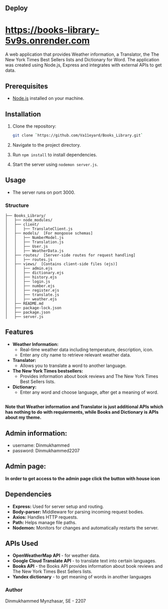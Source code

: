 ## Deploy
# https://books-library-5v9s.onrender.com

A web application that provides Weather information, a Translator, the The New York Times Best Sellers lists and Dictionary for Word. The application was created using Node.js, Express and integrates with external APIs to get data.

## Prerequisites

- [Node.js](https://nodejs.org/) installed on your machine.

## Installation

1. Clone the repository:

   ```bash
   git clone `https://github.com/Va11eyard/Books_Library.git`

2. Navigate to the project directory.
3. Run `npm install` to install dependencies.
4. Start the server using `nodemon server.js`.

## Usage
- The server runs on port 3000.


### Structure
```
├── Books_Library/
│   ├── node_modules/
│   ├── client/
│   │   ├── TranslateClient.js
│   ├── models/  [For mongoose schemas]
│   │   ├── NumberModel.js
│   │   ├── Translation.js
│   │   ├── User.js
│   │   ├── WeatherData.js
│   ├── routes/  [Server-side routes for request handling]
│   │   ├── routes.js
│   ├── views/  [Contains client-side files (ejs)]
│   │   ├── admin.ejs
│   │   ├── dictionary.ejs
│   │   ├── history.ejs
│   │   ├── login.js
│   │   ├── number.ejs
│   │   ├── register.ejs
│   │   ├── translate.js
│   │   ├── weather.ejs
│   ├── README.md
│   ├── package-lock.json
│   ├── package.json
│   ├── server.js
```


## Features
- **Weather Information:**
  - Real-time weather data including temperature, description, icon.
  - Enter any city name to retrieve relevant weather data.
- **Translator:**
  - Allows you to translate a word to another language.
- **The New York Times bestsellers:**
  - Provides information about book reviews and The New York Times Best Sellers lists.
- **Dictionary:**
  - Enter any word and choose language, after get a meaning of word.

##
**Note that Weather information and Translator is just additional APIs which has nothing to do with requierments, while Books and Dictionary is APIs about my theme.** 

## Admin information:
- username: Dinmukhammed
- password: Dinmukhammed2207

## Admin page:
**In order to get access to the admin page click the button with house icon** 

## Dependencies
- **Express:** Used for server setup and routing.
- **Body-parser:** Middleware for parsing incoming request bodies.
- **Axios:** Handles HTTP requests.
- **Path:** Helps manage file paths.
- **Nodemon:** Monitors for changes and automatically restarts the server.

## APIs Used
- **OpenWeatherMap API** - for weather data.
- **Google Cloud Translate API** - to translate text into certain languages.
- **Books API** - the Books API provides information about book reviews and The New York Times Best Sellers lists.
- **Yandex dictionary** - to get meaning of words in another languages


### Author
Dinmukhammed Mynzhasar, SE - 2207
